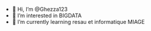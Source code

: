 - 👋 Hi, I’m @Ghezza123
- 👀 I’m interested in BIGDATA
- 🌱 I’m currently learning resau et informatique MIAGE


<!---
Ghezza123/Ghezza123 is a ✨ special ✨ repository because its `README.md` (this file) appears on your GitHub profile.
You can click the Preview link to take a look at your changes.
--->
